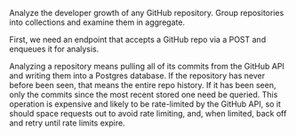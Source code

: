 Analyze the developer growth of any GitHub repository. Group repositories into
collections and examine them in aggregate.

First, we need an endpoint that accepts a GitHub repo via a POST and enqueues it
for analysis.

Analyzing a repository means pulling all of its commits from the GitHub API and
writing them into a Postgres database. If the repository has never before been
seen, that means the entire repo history. If it has been seen, only the commits
since the most recent stored one need be queried. This operation is expensive
and likely to be rate-limited by the GitHub API, so it should space requests out
to avoid rate limiting, and, when limited, back off and retry until rate limits
expire.
